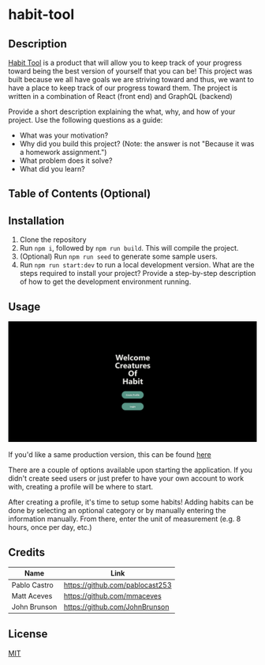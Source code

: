 # habit-tool

## Description

[Habit Tool](https://habit-tool.onrender.com) is a product that will allow you to keep track of your progress toward being the best version of yourself that you can be! This project was built because we all have goals we are striving toward and thus, we want to have a place to keep track of our progress toward them. The project is written in a combination of React (front end) and GraphQL (backend)

Provide a short description explaining the what, why, and how of your project. Use the following questions as a guide:

- What was your motivation?
- Why did you build this project? (Note: the answer is not "Because it was a homework assignment.")
- What problem does it solve?
- What did you learn?

## Table of Contents (Optional)

## Installation
1. Clone the repository
2. Run ```npm i```, followed by ```npm run build```. This will compile the project.
3. (Optional) Run ```npm run seed``` to generate some sample users.
4. Run ```npm run start:dev``` to run a local development version.
What are the steps required to install your project? Provide a step-by-step description of how to get the development environment running.

## Usage
![landing page of habit-tool](assets/images/screenshot1.png)

If you'd like a same production version, this can be found [here](https://habit-tool.onrender.com) 

There are a couple of options available upon starting the application.
If you didn't create seed users or just prefer to have your own account to work with, creating a profile will be where to start.

After creating a profile, it's time to setup some habits! Adding habits can be done by selecting an optional category or by manually entering the information manually. From there, enter the unit of measurement (e.g. 8 hours, once per day, etc.)


## Credits
|Name       | Link  |
|-----------|-------|
|Pablo Castro |https://github.com/pablocast253|
|Matt Aceves|https://github.com/mmaceves|
|John Brunson|https://github.com/JohnBrunson|



## License
[MIT](https://choosealicense.com/licenses/mit/)

